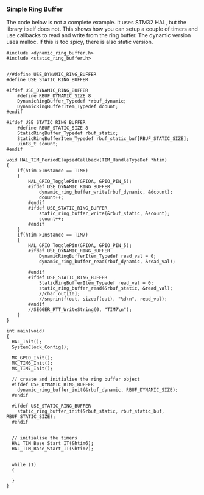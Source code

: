 ### Simple Ring Buffer

The code below is not a complete example. It uses STM32 HAL, but the library itself does not. 
This shows how you can setup a couple of timers and use callbacks to read and write from the ring buffer.
The dynamic version uses malloc. If this is too spicy, there is also static version.

```
#include <dynamic_ring_buffer.h>
#include <static_ring_buffer.h>


//#define USE_DYNAMIC_RING_BUFFER
#define USE_STATIC_RING_BUFFER

#ifdef USE_DYNAMIC_RING_BUFFER
	#define RBUF_DYNAMIC_SIZE 8
	DynamicRingBuffer_Typedef *rbuf_dynamic;
	DynamicRingBufferItem_Typedef dcount;
#endif

#ifdef USE_STATIC_RING_BUFFER
	#define RBUF_STATIC_SIZE 8
	StaticRingBuffer_Typedef rbuf_static;
	StaticRingBufferItem_Typedef rbuf_static_buf[RBUF_STATIC_SIZE];
	uint8_t scount;
#endif

void HAL_TIM_PeriodElapsedCallback(TIM_HandleTypeDef *htim)
{
	if(htim->Instance == TIM6)
	{
		HAL_GPIO_TogglePin(GPIOA, GPIO_PIN_5);
		#ifdef USE_DYNAMIC_RING_BUFFER
			dynamic_ring_buffer_write(rbuf_dynamic, &dcount);
			dcount++;
		#endif
		#ifdef USE_STATIC_RING_BUFFER
			static_ring_buffer_write(&rbuf_static, &scount);
			scount++;
		#endif
	}
	if(htim->Instance == TIM7)
	{
		HAL_GPIO_TogglePin(GPIOA, GPIO_PIN_5);
		#ifdef USE_DYNAMIC_RING_BUFFER
			DynamicRingBufferItem_Typedef read_val = 0;
			dynamic_ring_buffer_read(rbuf_dynamic, &read_val);

		#endif
		#ifdef USE_STATIC_RING_BUFFER
			StaticRingBufferItem_Typedef read_val = 0;
			static_ring_buffer_read(&rbuf_static, &read_val);
			//char out[10];
			//snprintf(out, sizeof(out), "%d\n", read_val);
		#endif
		//SEGGER_RTT_WriteString(0, "TIM7\n");
	}
}

int main(void)
{
  HAL_Init();
  SystemClock_Config();

  MX_GPIO_Init();
  MX_TIM6_Init();
  MX_TIM7_Init();

  // create and initialise the ring buffer object
  #ifdef USE_DYNAMIC_RING_BUFFER
    dynamic_ring_buffer_init(&rbuf_dynamic, RBUF_DYNAMIC_SIZE);
  #endif

  #ifdef USE_STATIC_RING_BUFFER
    static_ring_buffer_init(&rbuf_static, rbuf_static_buf, RBUF_STATIC_SIZE);
  #endif


  // initialise the timers
  HAL_TIM_Base_Start_IT(&htim6);
  HAL_TIM_Base_Start_IT(&htim7);


  while (1)
  {

  }
}

```
